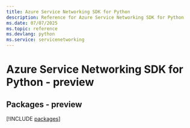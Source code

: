 ```yaml
---
title: Azure Service Networking SDK for Python
description: Reference for Azure Service Networking SDK for Python
ms.date: 07/07/2025
ms.topic: reference
ms.devlang: python
ms.service: servicenetworking
---
```

# Azure Service Networking SDK for Python - preview
## Packages - preview
[!INCLUDE [packages](service-networking-index.md)]